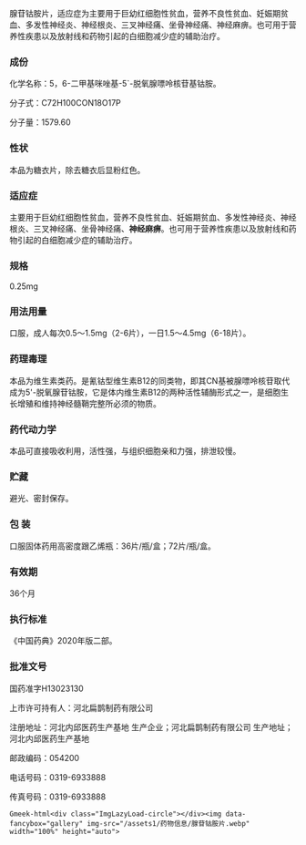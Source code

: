 腺苷钴胺片，适应症为主要用于巨幼红细胞性贫血，营养不良性贫血、妊娠期贫血、多发性神经炎、神经根炎、三叉神经痛、坐骨神经痛、神经麻痹。也可用于营养性疾患以及放射线和药物引起的白细胞减少症的辅助治疗。

### 成份

化学名称：5，6-二甲基咪唑基-5`-脱氧腺嘌呤核苷基钴胺。

分子式：C72H100CON18O17P

分子量：1579.60

### 性状

本品为糖衣片，除去糖衣后显粉红色。

### 适应症

主要用于巨幼红细胞性贫血，营养不良性贫血、妊娠期贫血、多发性神经炎、神经根炎、三叉神经痛、坐骨神经痛、**神经麻痹**。也可用于营养性疾患以及放射线和药物引起的白细胞减少症的辅助治疗。

### 规格

0.25mg

### 用法用量

口服，成人每次0.5～1.5mg（2-6片），一日1.5～4.5mg（6-18片）。

### 药理毒理

本品为维生素类药。是氰钴型维生素B12的同类物，即其CN基被腺嘌呤核苷取代成为5'-脱氧腺苷钴胺，它是体内维生素B12的两种活性辅酶形式之一，是细胞生长增殖和维持神经髓鞘完整所必须的物质。

### 药代动力学

本品可直接吸收利用，活性强，与组织细胞亲和力强，排泄较慢。

### 贮藏

避光、密封保存。

### 包  装

口服固体药用高密度跟乙烯瓶：36片/瓶/盒；72片/瓶/盒。

### 有效期

36个月

### 执行标准

《中国药典》2020年版二部。

### 批准文号

国药准字H13023130

上市许可持有人：河北扁鹊制药有限公司

注册地址：河北内邱医药生产基地 生产企业；河北扁鹊制药有限公司 生产地址；河北内邱医药生产基地

邮政编码：054200

电话号码：0319-6933888

传真号码：0319-6933888

`Gmeek-html<div class="ImgLazyLoad-circle"></div><img data-fancybox="gallery" img-src="/assets1/药物信息/腺苷钴胺片.webp" width="100%" height="auto">`